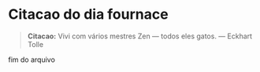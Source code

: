 # Citacao do dia fournace

> **Citacao:** Vivi com vários mestres Zen — todos eles gatos. — Eckhart Tolle

fim do arquivo